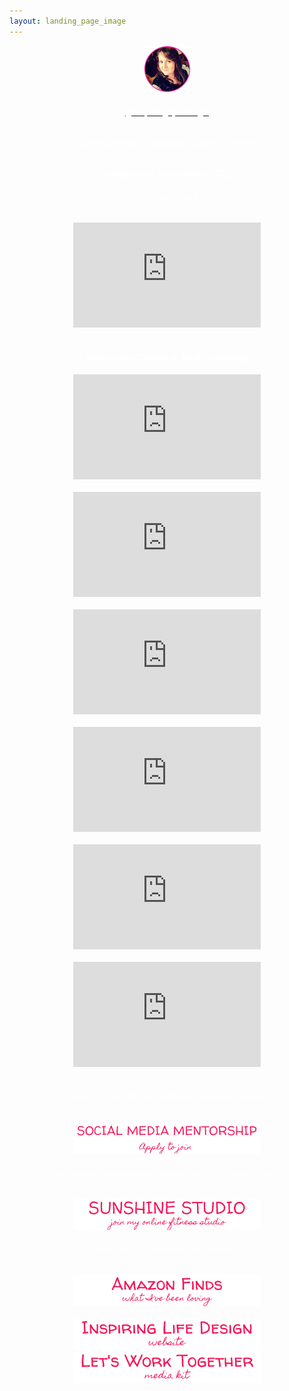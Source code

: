 ```yaml
---
layout: landing_page_image
---
```

<center>
<img src='/i/cory-small.png' alt='Profile image of Corinna'>
<h6>
<a href="https://www.instagram.com/inspiringlifedesign/" target="_blank" rel="noopener"><span style="color:white">@inspiringlifedesign</span></a>
</h6>
  <h6 class="title"><span style="color:white">Corinna Phillips | Business Coach & Mentor</span></h6>
</center>
 <div class="separator-2"></div>

<center>
<!-- YouTube latest START -->
  <h4 class="title"><span style="color:white">Candy Cane Countdown 2022</span></h4>
<h6 class="title"><span style="color:white">Vlogmas Day 1</span></h6>
<iframe width="300" height="168" src="https://www.youtube-nocookie.com/embed/mNkcWsjtJk0?rel=0" frameborder="0" allow="accelerometer; autoplay; encrypted-media; gyroscope; picture-in-picture" allowfullscreen></iframe>
<br><br>

  <h4 class="title"><span style="color:white">A taste of my "Dream It, Do It" coaching...</span></h4>

<iframe width="300" height="168" src="https://www.youtube-nocookie.com/embed/kBhJw6uL6t4?rel=0" frameborder="0" allow="accelerometer; autoplay; encrypted-media; gyroscope; picture-in-picture" allowfullscreen></iframe>
<br><br>

<iframe width="300" height="168" src="https://www.youtube-nocookie.com/embed/5PH-MpYkIN4?rel=0" frameborder="0" allow="accelerometer; autoplay; encrypted-media; gyroscope; picture-in-picture" allowfullscreen></iframe>
<br><br>

<iframe width="300" height="168" src="https://www.youtube-nocookie.com/embed/QzBNy-XrEys?rel=0" frameborder="0" allow="accelerometer; autoplay; encrypted-media; gyroscope; picture-in-picture" allowfullscreen></iframe>
<br><br>

<iframe width="300" height="168" src="https://www.youtube-nocookie.com/embed/h4rJ8Nmq-rg?rel=0" frameborder="0" allow="accelerometer; autoplay; encrypted-media; gyroscope; picture-in-picture" allowfullscreen></iframe>
<br><br>

<iframe width="300" height="168" src="https://www.youtube-nocookie.com/embed/gMY-O9jAswo?rel=0" frameborder="0" allow="accelerometer; autoplay; encrypted-media; gyroscope; picture-in-picture" allowfullscreen></iframe>
<br><br>

<iframe width="300" height="168" src="https://www.youtube-nocookie.com/embed/sIx2-LJm424?rel=0" frameborder="0" allow="accelerometer; autoplay; encrypted-media; gyroscope; picture-in-picture" allowfullscreen></iframe>
<br><br>
    
<!-- YouTube latest END -->

<h6 class="title"><span style="color:white">Apply To Join My Social Media Business Team:</span></h6>
<a href="/sunshinestudio/mentorship"><img src='/i/Buttons/instagram/current/mentorship.png' alt='link to Sunshine Studio mentoring information request page' /></a>
<br />

<div class="separator-2"></div>
<h6 class="title"><span style="color:white">Successful entrepreneurs always put their health first...</span></h6>
<a href="/sunshinestudio"><img src='/i/Buttons/instagram/current/sunshinestudio.png' alt='link to Sunshine Studio information request page' /></a>
 <h6 class="title"><span style="color:white">Fave tools & resources on Amazon:</span></h6>
<a href="https://www.amazon.co.uk/shop/inspiringlifedesign?listId=3U0NM08QFZXW7&ref=idea_share_inf" target="_blank" rel="noopener"><img src='/i/Buttons/instagram/current/amazon.png' alt='link to my Amazon Storefront Instagram list' /></a>
<br />
<div class="separator-2"></div>
<br />
<a href="/" target="_blank" rel="noopener"><img src='/i/Buttons/instagram/current/ild.png' alt='link to Inspiring Life Design website' /></a>
<br />
<a href="/printables/ILD_Media_Kit.pdf" target="_blank" rel="noopener"><img src='/i/Buttons/instagram/current/mediakit.png' alt='link to Inspiring Life Design Media Kit' /></a>
<br />

</center>
